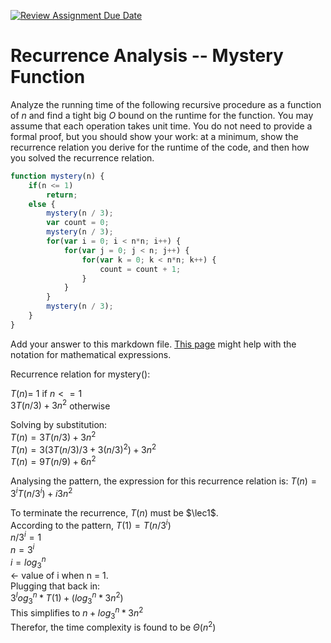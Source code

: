 [![Review Assignment Due Date](https://classroom.github.com/assets/deadline-readme-button-24ddc0f5d75046c5622901739e7c5dd533143b0c8e959d652212380cedb1ea36.svg)](https://classroom.github.com/a/OlW38W4k)
# Recurrence Analysis -- Mystery Function

Analyze the running time of the following recursive procedure as a function of
$n$ and find a tight big $O$ bound on the runtime for the function. You may
assume that each operation takes unit time. You do not need to provide a formal
proof, but you should show your work: at a minimum, show the recurrence relation
you derive for the runtime of the code, and then how you solved the recurrence
relation.

```javascript
function mystery(n) {
    if(n <= 1)
        return;
    else {
        mystery(n / 3);
        var count = 0;
        mystery(n / 3);
        for(var i = 0; i < n*n; i++) {
            for(var j = 0; j < n; j++) {
                for(var k = 0; k < n*n; k++) {
                    count = count + 1;
                }
            }
        }
        mystery(n / 3);
    }
}
```

Add your answer to this markdown file. [This
page](https://docs.github.com/en/get-started/writing-on-github/working-with-advanced-formatting/writing-mathematical-expressions)
might help with the notation for mathematical expressions.


Recurrence relation for mystery():

$T(n) =$ 1 if $n <= 1$ <br>
$3T(n / 3) + 3n^2$ otherwise <br>

Solving by substitution:<br>
$T(n) = 3T(n/3) + 3n^2$<br>
$T(n) = 3(3T(n/3)/3 + 3(n/3)^2) + 3n^2$<br>
$T(n) = 9T(n/9) + 6n^2$<br>

Analysing the pattern, the expression for this recurrence relation is: $T(n) = 3^iT(n/3^i) + i3n^2$<br>

To terminate the recurrence, $T(n)$ must be $\lec1$. <br>
According to the pattern, $T(1) = T(n/3^i)$<br>
$n/3^i = 1$<br>
$n = 3^i$<br>
$i = log_3^n$<br> <- value of i when n = 1. <br>
Plugging that back in: <br>
$3^log_3^n * T(1) + (log_3^n * 3n^2)$<br>
This simplifies to $n + log_3^n * 3n^2$<br>
Therefor, the time complexity is found to be $\Theta(n^2)$




